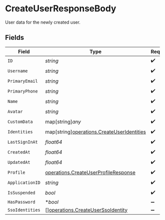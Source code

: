 # CreateUserResponseBody

User data for the newly created user.


## Fields

| Field                                                                                         | Type                                                                                          | Required                                                                                      | Description                                                                                   |
| --------------------------------------------------------------------------------------------- | --------------------------------------------------------------------------------------------- | --------------------------------------------------------------------------------------------- | --------------------------------------------------------------------------------------------- |
| `ID`                                                                                          | *string*                                                                                      | :heavy_check_mark:                                                                            | N/A                                                                                           |
| `Username`                                                                                    | *string*                                                                                      | :heavy_check_mark:                                                                            | N/A                                                                                           |
| `PrimaryEmail`                                                                                | *string*                                                                                      | :heavy_check_mark:                                                                            | N/A                                                                                           |
| `PrimaryPhone`                                                                                | *string*                                                                                      | :heavy_check_mark:                                                                            | N/A                                                                                           |
| `Name`                                                                                        | *string*                                                                                      | :heavy_check_mark:                                                                            | N/A                                                                                           |
| `Avatar`                                                                                      | *string*                                                                                      | :heavy_check_mark:                                                                            | N/A                                                                                           |
| `CustomData`                                                                                  | map[string]*any*                                                                              | :heavy_check_mark:                                                                            | arbitrary                                                                                     |
| `Identities`                                                                                  | map[string][operations.CreateUserIdentities](../../models/operations/createuseridentities.md) | :heavy_check_mark:                                                                            | N/A                                                                                           |
| `LastSignInAt`                                                                                | *float64*                                                                                     | :heavy_check_mark:                                                                            | N/A                                                                                           |
| `CreatedAt`                                                                                   | *float64*                                                                                     | :heavy_check_mark:                                                                            | N/A                                                                                           |
| `UpdatedAt`                                                                                   | *float64*                                                                                     | :heavy_check_mark:                                                                            | N/A                                                                                           |
| `Profile`                                                                                     | [operations.CreateUserProfileResponse](../../models/operations/createuserprofileresponse.md)  | :heavy_check_mark:                                                                            | N/A                                                                                           |
| `ApplicationID`                                                                               | *string*                                                                                      | :heavy_check_mark:                                                                            | N/A                                                                                           |
| `IsSuspended`                                                                                 | *bool*                                                                                        | :heavy_check_mark:                                                                            | N/A                                                                                           |
| `HasPassword`                                                                                 | **bool*                                                                                       | :heavy_minus_sign:                                                                            | N/A                                                                                           |
| `SsoIdentities`                                                                               | [][operations.CreateUserSsoIdentity](../../models/operations/createuserssoidentity.md)        | :heavy_minus_sign:                                                                            | N/A                                                                                           |